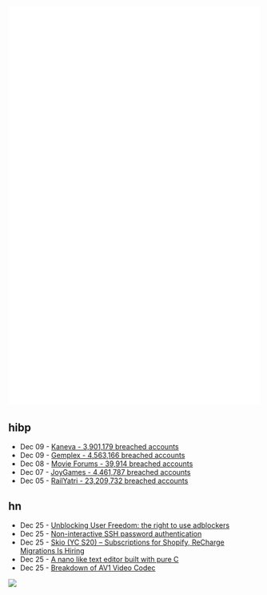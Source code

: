 ![Metrics](https://raw.githubusercontent.com/phixion/phixion/master/metrics.svg)

## hibp

<!--
for https://github.com/phixion/phixion/blob/main/.github/workflows/feeds.yml
-->
<!--START_SECTION:haveibeenpwnd-->
- Dec 09 - [Kaneva - 3,901,179 breached accounts](https://haveibeenpwned.com/PwnedWebsites#Kaneva)
- Dec 09 - [Gemplex - 4,563,166 breached accounts](https://haveibeenpwned.com/PwnedWebsites#Gemplex)
- Dec 08 - [Movie Forums - 39,914 breached accounts](https://haveibeenpwned.com/PwnedWebsites#MovieForums)
- Dec 07 - [JoyGames - 4,461,787 breached accounts](https://haveibeenpwned.com/PwnedWebsites#JoyGames)
- Dec 05 - [RailYatri - 23,209,732 breached accounts](https://haveibeenpwned.com/PwnedWebsites#RailYatri)
<!--END_SECTION:haveibeenpwnd-->

## hn

<!--
for https://github.com/phixion/phixion/blob/main/.github/workflows/feeds.yml
-->
<!--START_SECTION:hn-->
- Dec 25 - [Unblocking User Freedom: the right to use adblockers](https://fsfe.org/news/2023/news-20231220-01.en.html)
- Dec 25 - [Non-interactive SSH password authentication](https://vincent.bernat.ch/en/blog/2023-sshpass-without-sshpass)
- Dec 25 - [Skio (YC S20) – Subscriptions for Shopify, ReCharge Migrations Is Hiring](https://skio.com/careers/)
- Dec 25 - [A nano like text editor built with pure C](https://github.com/proh14/ptext)
- Dec 25 - [Breakdown of AV1 Video Codec](https://github.com/QuPengfei/Technical-Overview-Of-AV1-Spec)
<!--END_SECTION:hn-->

<!--
for https://yhype.me
-->
![](https://hit.yhype.me/github/profile?user_id=13013670)
